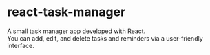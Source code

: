 # react-task-manager
A small task manager app developed with React. <br> 
You can add, edit, and delete tasks and reminders via a user-friendly interface.
